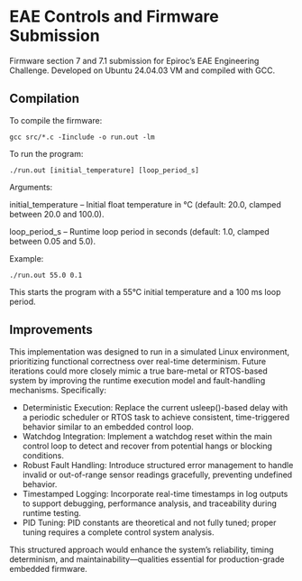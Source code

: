# EAE Controls and Firmware Submission
Firmware section 7 and 7.1 submission for Epiroc’s EAE Engineering Challenge. Developed on Ubuntu 24.04.03 VM and compiled with GCC.

## Compilation

To compile the firmware:
```
gcc src/*.c -Iinclude -o run.out -lm
```

To run the program:
```
./run.out [initial_temperature] [loop_period_s]
```

Arguments:

initial_temperature – Initial float temperature in °C (default: 20.0, clamped between 20.0 and 100.0).

loop_period_s – Runtime loop period in seconds (default: 1.0, clamped between 0.05 and 5.0).

Example:
```
./run.out 55.0 0.1
```
This starts the program with a 55°C initial temperature and a 100 ms loop period.

## Improvements
This implementation was designed to run in a simulated Linux environment, prioritizing functional correctness over real-time determinism. Future iterations could more closely mimic a true bare-metal or RTOS-based system by improving the runtime execution model and fault-handling mechanisms. Specifically:
- Deterministic Execution: Replace the current usleep()-based delay with a periodic scheduler or RTOS task to achieve consistent, time-triggered behavior similar to an embedded control loop.
- Watchdog Integration: Implement a watchdog reset within the main control loop to detect and recover from potential hangs or blocking conditions.
- Robust Fault Handling: Introduce structured error management to handle invalid or out-of-range sensor readings gracefully, preventing undefined behavior.
- Timestamped Logging: Incorporate real-time timestamps in log outputs to support debugging, performance analysis, and traceability during runtime testing.
- PID Tuning: PID constants are theoretical and not fully tuned; proper tuning requires a complete control system analysis.

This structured approach would enhance the system’s reliability, timing determinism, and maintainability—qualities essential for production-grade embedded firmware.